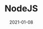 ---
title: "NodeJS"
thumbnail: https://aryashetty08.github.io/assets/img/nodejs.png
date: 2021-01-08
---